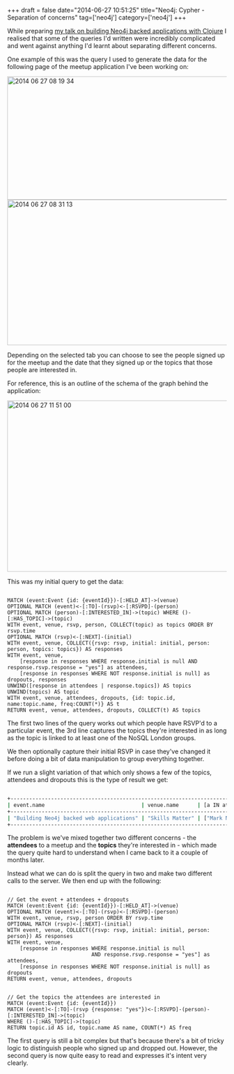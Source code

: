 +++
draft = false
date="2014-06-27 10:51:25"
title="Neo4j: Cypher - Separation of concerns"
tag=['neo4j']
category=['neo4j']
+++

<p>While preparing <a href="https://skillsmatter.com/skillscasts/5385-analysing-london-s-nosql-meetups-using-clojure-neocons-luminus">my talk on building Neo4j backed applications with Clojure</a> I realised that some of the queries I'd written were incredibly complicated and went against anything I'd learnt about separating different concerns.</p>


<p>One example of this was the query I used to generate the data for the following page of the meetup application I've been working on:</p>


<div>
<img src="{{<siteurl>}}/uploads/2014/06/2014-06-27_08-19-34.png" alt="2014 06 27 08 19 34" title="2014-06-27_08-19-34.png" border="0" width="600" height="283" />
</div>

<div>
<img src="{{<siteurl>}}/uploads/2014/06/2014-06-27_08-31-13.png" alt="2014 06 27 08 31 13" title="2014-06-27_08-31-13.png" border="0" width="600" height="334" /></div>

<p>Depending on the selected tab you can choose to see the people signed up for the meetup and the date that they signed up or the topics that those people are interested in.</p>


<p>For reference, this is an outline of the schema of the graph behind the application:</p>


<div>

<img src="{{<siteurl>}}/uploads/2014/06/2014-06-27_11-51-00.png" alt="2014 06 27 11 51 00" title="2014-06-27_11-51-00.png" border="0" width="600" height="393" /></div>

<p>This was my initial query to get the data:</p>



~~~cypher

MATCH (event:Event {id: {eventId}})-[:HELD_AT]->(venue)
OPTIONAL MATCH (event)<-[:TO]-(rsvp)<-[:RSVPD]-(person)
OPTIONAL MATCH (person)-[:INTERESTED_IN]->(topic) WHERE ()-[:HAS_TOPIC]->(topic)
WITH event, venue, rsvp, person, COLLECT(topic) as topics ORDER BY rsvp.time
OPTIONAL MATCH (rsvp)<-[:NEXT]-(initial)
WITH event, venue, COLLECT({rsvp: rsvp, initial: initial, person: person, topics: topics}) AS responses
WITH event, venue,
    [response in responses WHERE response.initial is null AND response.rsvp.response = "yes"] as attendees,
    [response in responses WHERE NOT response.initial is null] as dropouts, responses
UNWIND([response in attendees | response.topics]) AS topics
UNWIND(topics) AS topic
WITH event, venue, attendees, dropouts, {id: topic.id, name:topic.name, freq:COUNT(*)} AS t
RETURN event, venue, attendees, dropouts, COLLECT(t) AS topics
~~~

<p>The first two lines of the query works out which people have RSVP'd to a particular event, the 3rd line captures the topics they're interested in as long as the topic is linked to at least one of the NoSQL London groups.</p>


<p>We then optionally capture their initial RSVP in case they've changed it before doing a bit of data manipulation to group everything together.</p>


<p>If we run a slight variation of that which only shows a few of the topics, attendees and dropouts this is the type of result we get:</p>



~~~bash

+----------------------------------------------------------------------------------------------------------------------------------------------------------------------------------------------------------------------------------------------------------------------------------------------------------------------------------------------------------------------------------------------------------------------------------------------------------------------------+
| event.name                               | venue.name      | [a IN attendees[0..5] | a.person.name]                                 | [d in dropouts[0..5] | d.person.name]                              | topics[0..5]                                                                                                                                                                                                                                                    |
+----------------------------------------------------------------------------------------------------------------------------------------------------------------------------------------------------------------------------------------------------------------------------------------------------------------------------------------------------------------------------------------------------------------------------------------------------------------------------+
| "Building Neo4j backed web applications" | "Skills Matter" | ["Mark Needham","Alistair Jones","Jim Webber","Axel Morgner","Ramesh"] | ["Frank Gibson","Keith Hinde","Richard Mason","Ollie Glass","Tom"] | [{id -> 10538, name -> "Business Intelligence", freq -> 3},{id -> 61680, name -> "HBase", freq -> 3},{id -> 61679, name -> "Hive", freq -> 2},{id -> 193021, name -> "Graph Databases", freq -> 12},{id -> 85951, name -> "JavaScript Frameworks", freq -> 10}] |
+----------------------------------------------------------------------------------------------------------------------------------------------------------------------------------------------------------------------------------------------------------------------------------------------------------------------------------------------------------------------------------------------------------------------------------------------------------------------------+
~~~

<p>The problem is we've mixed together two different concerns - the <strong>attendees</strong> to a meetup and the <strong>topics</strong> they're interested in - which made the query quite hard to understand when I came back to it a couple of months later.</p>


<p>Instead what we can do is split the query in two and make two different calls to the server. We then end up with the following:</p>



~~~cypher

// Get the event + attendees + dropouts
MATCH (event:Event {id: {eventId}})-[:HELD_AT]->(venue)
OPTIONAL MATCH (event)<-[:TO]-(rsvp)<-[:RSVPD]-(person)
WITH event, venue, rsvp, person ORDER BY rsvp.time
OPTIONAL MATCH (rsvp)<-[:NEXT]-(initial)
WITH event, venue, COLLECT({rsvp: rsvp, initial: initial, person: person}) AS responses
WITH event, venue,
    [response in responses WHERE response.initial is null 
                           AND response.rsvp.response = "yes"] as attendees,
    [response in responses WHERE NOT response.initial is null] as dropouts
RETURN event, venue, attendees, dropouts
~~~


~~~cypher

// Get the topics the attendees are interested in
MATCH (event:Event {id: {eventId}})
MATCH (event)<-[:TO]-(rsvp {response: "yes"})<-[:RSVPD]-(person)-[:INTERESTED_IN]->(topic)
WHERE ()-[:HAS_TOPIC]->(topic)
RETURN topic.id AS id, topic.name AS name, COUNT(*) AS freq
~~~

<p>The first query is still a bit complex but that's because there's a bit of tricky logic to distinguish people who signed up and dropped out. However, the second query is now quite easy to read and expresses it's intent very clearly.</p>

